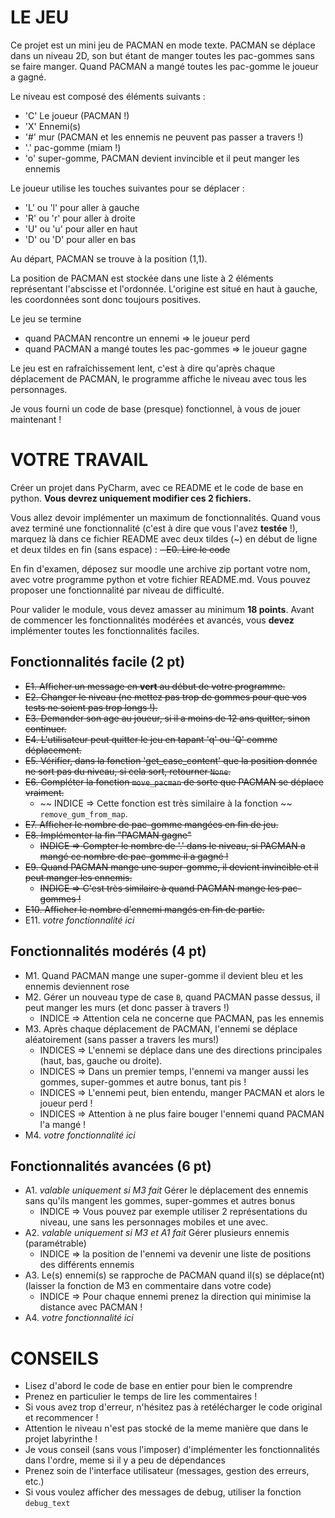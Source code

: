 # LE JEU

Ce projet est un mini jeu de PACMAN en mode texte.
PACMAN se déplace dans un niveau 2D, son but étant de manger toutes les pac-gommes sans se faire manger.
Quand PACMAN a mangé toutes les pac-gomme le joueur a gagné.

Le niveau est composé des éléments suivants :

- 'C' Le joueur (PACMAN !)
- 'X' Ennemi(s)
- '#' mur (PACMAN et les ennemis ne peuvent pas passer a travers !)
- '.' pac-gomme (miam !)
- 'o' super-gomme, PACMAN devient invincible et il peut manger les ennemis

Le joueur utilise les touches suivantes pour se déplacer :

- 'L' ou 'l' pour aller à gauche
- 'R' ou 'r' pour aller à droite
- 'U' ou 'u' pour aller en haut
- 'D' ou 'D' pour aller en bas

Au départ, PACMAN se trouve à la position (1,1).

La position de PACMAN est stockée dans une liste à 2 éléments représentant l'abscisse et l'ordonnée.
L'origine est situé en haut à gauche, les coordonnées sont donc toujours positives.

Le jeu se termine 
 - quand PACMAN rencontre un ennemi => le joueur perd
 - quand PACMAN a mangé toutes les pac-gommes => le joueur gagne

Le jeu est en rafraîchissement lent, c'est à dire qu'après chaque déplacement de PACMAN, le programme affiche
le niveau avec tous les personnages.

Je vous fourni un code de base (presque) fonctionnel, à vous de jouer maintenant !

# VOTRE TRAVAIL

Créer un projet dans PyCharm, avec ce README et le code de base en python.
**Vous devrez uniquement modifier ces 2 fichiers.**

Vous allez devoir implémenter un maximum de fonctionnalités.
Quand vous avez terminé une fonctionnalité (c'est à dire que vous l'avez **testée** !),
marquez là dans ce fichier README avec deux tildes (~) en début de ligne et deux tildes en fin (sans espace) :
~~- E0. Lire le code~~

En fin d'examen, déposez sur moodle une archive zip portant votre nom, avec votre programme python et votre fichier README.md.
Vous pouvez proposer une fonctionnalité par niveau de difficulté.

Pour valider le module, vous devez amasser au minimum **18 points**.
Avant de commencer les fonctionnalités modérées et avancés, vous **devez** implémenter toutes les fonctionnalités faciles.

## Fonctionnalités facile (2 pt)

- ~~E1. Afficher un message en **vert** au début de votre programme.~~
- ~~E2. Changer le niveau (ne mettez pas trop de gommes pour que vos tests ne soient pas trop longs !).~~
- ~~E3. Demander son age au joueur, si il a moins de 12 ans quitter, sinon continuer.~~
- ~~E4. L'utilisateur peut quitter le jeu en tapant 'q' ou 'Q' comme déplacement.~~
- ~~E5. Vérifier, dans la fonction 'get_case_content' que la position donnée ne sort pas du niveau, si cela sort, retourner `None`.~~
- ~~E6. Compléter la fonction `move_pacman` de sorte que PACMAN se déplace vraiment.~~
  * ~~ INDICE => Cette fonction est très similaire à la fonction ~~ `remove_gum_from_map`. 
- ~~E7. Afficher le nombre de pac-gomme mangées en fin de jeu.~~
- ~~E8. Implémenter la fin "PACMAN gagne"~~ 
  * ~~INDICE => Compter le nombre de '.' dans le niveau, si PACMAN a mangé ce nombre de pac-gomme il a gagné !~~
- ~~E9. Quand PACMAN mange une super-gomme, il devient invincible et il peut manger les ennemis.~~
  * ~~INDICE => C'est très similaire à quand PACMAN mange les pac-gommes !~~
- ~~E10. Afficher le nombre d'ennemi mangés en fin de partie.~~
- E11. _votre fonctionnalité ici_

## Fonctionnalités modérés (4 pt)

- M1. Quand PACMAN mange une super-gomme il devient bleu et les ennemis deviennent rose
- M2. Gérer un nouveau type de case `B`, quand PACMAN passe dessus, il peut manger les murs (et donc passer à travers !)
  * INDICE => Attention cela ne concerne que PACMAN, pas les ennemis
- M3. Après chaque déplacement de PACMAN, l'ennemi se déplace aléatoirement (sans passer a travers les murs!)
  * INDICES => L'ennemi se déplace dans une des directions principales (haut, bas, gauche ou droite).
  * INDICES => Dans un premier temps, l'ennemi va manger aussi les gommes, super-gommes et autre bonus, tant pis !
  * INDICES => L'ennemi peut, bien entendu, manger PACMAN et alors le joueur perd !
  * INDICES => Attention à ne plus faire bouger l'ennemi quand PACMAN l'a mangé !
- M4. _votre fonctionnalité ici_

## Fonctionnalités avancées (6 pt)

- A1. _valable uniquement si M3 fait_ Gérer le déplacement des ennemis sans qu'ils mangent les gommes, super-gommes et autres bonus 
  * INDICE => Vous pouvez par exemple utiliser 2 représentations du niveau, une sans les personnages mobiles et une avec.
- A2. _valable uniquement si M3 et A1 fait_ Gérer plusieurs ennemis (paramétrable)
  * INDICE => la position de l'ennemi va devenir une liste de positions des différents ennemis
- A3. Le(s) ennemi(s) se rapproche de PACMAN quand il(s) se déplace(nt) (laisser la fonction de M3 en commentaire dans votre code)
  * INDICE => Pour chaque ennemi prenez la direction qui minimise la distance avec PACMAN !
- A4. _votre fonctionnalité ici_

# CONSEILS

- Lisez d'abord le code de base en entier pour bien le comprendre
- Prenez en particulier le temps de lire les commentaires !
- Si vous avez trop d'erreur, n'hésitez pas à retélécharger le code original et recommencer !
- Attention le niveau n'est pas stocké de la meme manière que dans le projet labyrinthe !
- Je vous conseil (sans vous l'imposer) d'implémenter les fonctionnalités dans l'ordre, meme si il y a peu de dépendances
- Prenez soin de l'interface utilisateur (messages, gestion des erreurs, etc.)
- Si vous voulez afficher des messages de debug, utiliser la fonction `debug_text`
